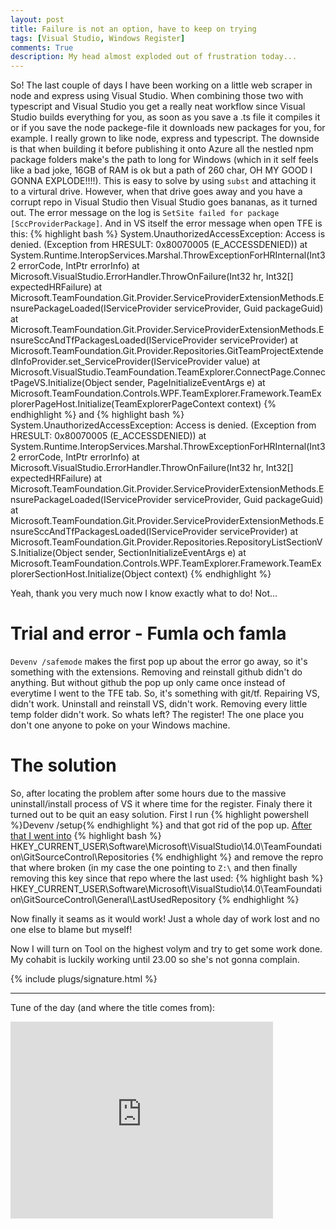 ```yaml
---
layout: post
title: Failure is not an option, have to keep on trying
tags: [Visual Studio, Windows Register]
comments: True
description: My head almost exploded out of frustration today...
---
```

So! The last couple of days I have been working on a little web scraper in node and express using Visual Studio. When combining those two with typescript and Visual Studio you get a really neat workflow since Visual Studio builds everything for you, as soon as you save a .ts file it compiles it or if you save the node packege-file it downloads new packages for you, for example. I really grown to like node, express and typescript. The downside is that when building it before publishing it onto Azure all the nestled npm package folders make's the path to long for Windows (which in it self feels like a bad joke, 16GB of RAM is ok but a path of 260 char, OH MY GOOD I GONNA EXPLODE!!!!). This is easy to solve by using `subst` and attaching it to a virtural drive. However, when that drive goes away and you have a corrupt repo in Visual Studio then Visual Studio goes bananas, as it turned out. The error message on the log is `SetSite failed for package [SccProviderPackage]`. And in VS itself the error message when open TFE is this:
{% highlight bash %}
System.UnauthorizedAccessException: Access is denied. (Exception from HRESULT: 0x80070005 (E_ACCESSDENIED))
   at System.Runtime.InteropServices.Marshal.ThrowExceptionForHRInternal(Int32 errorCode, IntPtr errorInfo)
   at Microsoft.VisualStudio.ErrorHandler.ThrowOnFailure(Int32 hr, Int32[] expectedHRFailure)
   at Microsoft.TeamFoundation.Git.Provider.ServiceProviderExtensionMethods.EnsurePackageLoaded(IServiceProvider serviceProvider, Guid packageGuid)
   at Microsoft.TeamFoundation.Git.Provider.ServiceProviderExtensionMethods.EnsureSccAndTfPackagesLoaded(IServiceProvider serviceProvider)
   at Microsoft.TeamFoundation.Git.Provider.Repositories.GitTeamProjectExtendedInfoProvider.set_ServiceProvider(IServiceProvider value)
   at Microsoft.VisualStudio.TeamFoundation.TeamExplorer.ConnectPage.ConnectPageVS.Initialize(Object sender, PageInitializeEventArgs e)
   at Microsoft.TeamFoundation.Controls.WPF.TeamExplorer.Framework.TeamExplorerPageHost.Initialize(TeamExplorerPageContext context)
{% endhighlight %}
and
{% highlight bash %}
System.UnauthorizedAccessException: Access is denied. (Exception from HRESULT: 0x80070005 (E_ACCESSDENIED))
   at System.Runtime.InteropServices.Marshal.ThrowExceptionForHRInternal(Int32 errorCode, IntPtr errorInfo)
   at Microsoft.VisualStudio.ErrorHandler.ThrowOnFailure(Int32 hr, Int32[] expectedHRFailure)
   at Microsoft.TeamFoundation.Git.Provider.ServiceProviderExtensionMethods.EnsurePackageLoaded(IServiceProvider serviceProvider, Guid packageGuid)
   at Microsoft.TeamFoundation.Git.Provider.ServiceProviderExtensionMethods.EnsureSccAndTfPackagesLoaded(IServiceProvider serviceProvider)
   at Microsoft.TeamFoundation.Git.Provider.Repositories.RepositoryListSectionVS.Initialize(Object sender, SectionInitializeEventArgs e)
   at Microsoft.TeamFoundation.Controls.WPF.TeamExplorer.Framework.TeamExplorerSectionHost.Initialize(Object context)
{% endhighlight %}

Yeah, thank you very much now I know exactly what to do! Not...

# Trial and error - Fumla och famla
`Devenv /safemode` makes the first pop up about the error go away, so it's something with the extensions. Removing and reinstall github didn't do anything. But without github the pop up only came once instead of everytime I went to the TFE tab. So, it's something with git/tf. Repairing VS, didn't work. Uninstall and reinstall VS, didn't work. Removing every little temp folder didn't work. So whats left? The register! The one place you don't one anyone to poke on your Windows machine.
# The solution
So, after locating the problem after some hours due to the massive uninstall/install process of VS it where time for the register. Finaly there it turned out to be quit an easy solution. First I run {% highlight powershell %}Devenv /setup{% endhighlight %} and that got rid of the pop up. [After that I went into](http://www.codegur.net/32304977/remove-git-mapping-in-visual-studio-2015) 
{% highlight bash %}
HKEY_CURRENT_USER\Software\Microsoft\VisualStudio\14.0\TeamFoundation\GitSourceControl\Repositories
{% endhighlight %}
and remove the repro that where broken (in my case the one pointing to `Z:\` and then finally removing this key since that repo where the last used:
{% highlight bash %}
HKEY_CURRENT_USER\Software\Microsoft\VisualStudio\14.0\TeamFoundation\GitSourceControl\General\LastUsedRepository
{% endhighlight %}

Now finally it seams as it would work! Just a whole day of work lost and no one else to blame but myself!

Now I will turn on Tool on the highest volym and try to get some work done. My cohabit is luckily working until 23.00 so she's not gonna complain.

{% include plugs/signature.html %}  

__________

Tune of the day (and where the title comes from):
<iframe width="420" height="315" src="https://www.youtube.com/embed/J5pY7bOkUqQ" frameborder="0" allowfullscreen></iframe>
